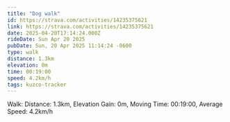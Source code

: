 ```yaml
---
title: "Dog walk"
id: https://strava.com/activities/14235375621
link: https://strava.com/activities/14235375621
date: 2025-04-20T17:14:24.000Z
rideDate: Sun Apr 20 2025
pubDate: Sun, 20 Apr 2025 11:14:24 -0600
type: walk
distance: 1.3km
elevation: 0m
time: 00:19:00
speed: 4.2km/h
tags: kuzco-tracker
---
```

Walk: Distance: 1.3km, Elevation Gain: 0m, Moving Time: 00:19:00, Average Speed: 4.2km/h